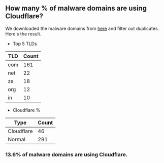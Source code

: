 ## How many % of malware domains are using Cloudflare?


We downloaded the malware domains from [here](https://urlhaus.abuse.ch) and filter out duplicates.
Here's the result.


[//]: # (start replacement)


- Top 5 TLDs

| TLD | Count |
| --- | --- |
| com | 161 |
| net | 22 |
| za | 18 |
| org | 12 |
| in | 10 |


- Cloudflare %

| Type | Count |
| --- | --- |
| Cloudflare | 46 |
| Normal | 291 |


### 13.6% of malware domains are using Cloudflare.